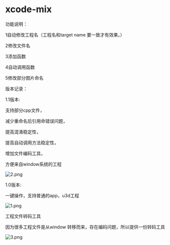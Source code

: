 # xcode-mix





功能说明：

1自动修改工程名（工程名和target name 要一致才有效果。）

2修改文件名

3添加函数

4自动调用函数

5修改部分图片命名





版本记录：



1.1版本:

支持部分cpp文件，

减少重命名后引用命错误问题，

提高混淆稳定性，

提高自动调用方法稳定性，

增加文件编码工具，

方便来自window系统的工程

![2.png](https://raw.githubusercontent.com/radish2012/xcode-mix/master/2.png)



1.0版本:

一键操作，支持普通的app，u3d工程

![1.png](https://raw.githubusercontent.com/radish2012/xcode-mix/master/1.png)



工程文件转码工具

因为很多工程文件是从window 转移而来，存在编码问题，所以提供一份转码工具

![3.png](https://raw.githubusercontent.com/radish2012/xcode-mix/master/3.png)

